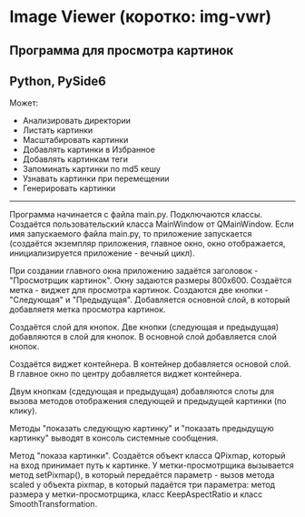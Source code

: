 # Image Viewer (коротко: img-vwr)

## Программа для просмотра картинок

## Python, PySide6

Может:
* Анализировать директории
* Листать картинки
* Масштабировать картинки
* Добавлять картинки в Избранное
* Добавлять картинкам теги
* Запоминать картинки по md5 кешу
* Узнавать картинки при перемещении
* Генерировать картинки

---

Программа начинается с файла main.py. Подключаются классы. Создаётся пользовательский класса MainWindow от QMainWindow. Если имя запускаемого файла main.py, то приложение запускается (создаётся экземпляр приложения, главное окно, окно отображается, инициализируется приложение - вечный цикл).

При создании главного окна приложению задаётся заголовок - "Просмотрщик картинок". Окну задаются размеры 800x600. Создаётся метка - виджет для просмотра картинок. Создаются две кнопки - "Следующая" и "Предыдущая". Добавляется основной слой, в который добавляетя метка просмотра картинок.

Создаётся слой для кнопок. Две кнопки (следующая и предыдущая) добавляются в слой для кнопок. В основной слой добавляется слой кнопок.

Создаётся виджет контейнера. В контейнер добавляется основой слой. В главное окно по центру добавляется виджет контейнера.

Двум кнопкам (сдедующая и предыдущая) добавляются слоты для вызова методов отображения следующей и предыдущей картинки (по клику).

Методы "показать следующую картинку" и "показать предыдущую картинку" выводят в консоль системные сообщения.

Метод "показа картинки". Создаётся объект класса QPixmap, который на вход принимает путь к картинке. У метки-просмотрщика вызывается метод setPixmap(), в который передаётся параметр - вызов метода scaled у объекта pixmap, в который падаётся три параметра: метод размера у метки-просмотрщика, класс KeepAspectRatio и класс SmoothTransformation.
